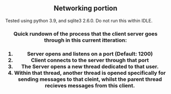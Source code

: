 
<h2 align="center">Networking portion</h2>

Tested using python 3.9, and sqlite3 2.6.0. Do not run this within IDLE.

<h3 align="center">Quick rundown of the process that the client server goes through in this current itteration: <h3 align="center">

1. Server opens and listens on a port (Default: 1200)
2. Client connects to the server through that port
3. The Server opens a new thread dedicated to that user.
4. Within that thread, another thread is opened specifically for sending messages to that cleint, whilst the parent thread recieves messages from this client.



